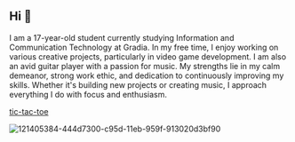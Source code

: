 ## Hi 👋



I am a 17-year-old student currently studying Information and Communication Technology at Gradia.
In my free time, I enjoy working on various creative projects, particularly in video game development.
I am also an avid guitar player with a passion for music.
My strengths lie in my calm demeanor, strong work ethic, and dedication to continuously improving my skills.
Whether it's building new projects or creating music, I approach everything I do with focus and enthusiasm.

[tic-tac-toe](https://github.com/SavimakiLuka/tic-tac-toe/tree/main/J%C3%A4tk%C3%A4shakki)

![121405384-444d7300-c95d-11eb-959f-913020d3bf90](https://github.com/user-attachments/assets/99f79132-7e10-41a9-8ebb-723bd479583f)

<!--- 
- 🌱 I’m currently learning C# using visual studio.
- 🏫 I’m currently student in gradia.


-->
